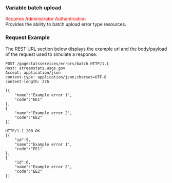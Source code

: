 ### Variable batch upload
<span style="color:red">Requires Administrator Authentication</span>    
Provides the ability to batch upload error type resources.

### Request Example
The REST URL section below displays the example url and the body/payload of the request used to simulate a response.

```
POST /gagestatsservices/errors/batch HTTP/1.1
Host: streamstats.usgs.gov
Accept: application/json
content-type: application/json;charset=UTF-8
content-length: 276

[{
    "name":"Example error 1",
    "code":"EE1"
},
{
    "name":"Example error 2",
    "code":"EE2"
}]
```

```
HTTP/1.1 200 OK
[{
    "id":5,
    "name":"Example error 1",
    "code":"EE1"
},
{
    "id":6,
    "name":"Example error 2",
    "code":"EE2"
}]
```